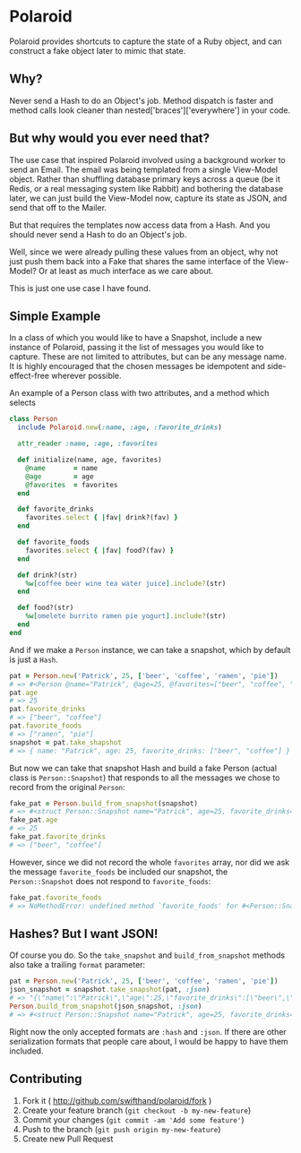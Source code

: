 # Polaroid

Polaroid provides shortcuts to capture the state of a Ruby object, and can construct a fake object later to mimic that state.

## Why?

Never send a Hash to do an Object's job. Method dispatch is faster and method calls look cleaner than nested\['braces'\]\['everywhere'\] in your code.

## But why would you ever need that?

The use case that inspired Polaroid involved using a background worker to send an Email. The email was being templated from a single View-Model object. Rather than shuffling database primary keys across a queue (be it Redis, or a real messaging system like Rabbit) and bothering the database later, we can just build the View-Model now, capture its state as JSON, and send that off to the Mailer.

But that requires the templates now access data from a Hash. And you should never send a Hash to do an Object's job.

Well, since we were already pulling these values from an object, why not just push them back into a Fake that shares the same interface of the View-Model? Or at least as much interface as we care about.

This is just one use case I have found.

## Simple Example

In a class of which you would like to have a Snapshot, include a new instance of Polaroid, passing it the list of messages you would like to capture. These are not limited to attributes, but can be any message name. It is highly encouraged that the chosen messages be idempotent and side-effect-free wherever possible.

An example of a Person class with two attributes, and a method which selects

```ruby
class Person
  include Polaroid.new(:name, :age, :favorite_drinks)

  attr_reader :name, :age, :favorites

  def initialize(name, age, favorites)
    @name       = name
    @age        = age
    @favorites  = favorites
  end

  def favorite_drinks
    favorites.select { |fav| drink?(fav) }
  end

  def favorite_foods
    favorites.select { |fav| food?(fav) }
  end

  def drink?(str)
    %w[coffee beer wine tea water juice].include?(str)
  end

  def food?(str)
    %w[omelete burrito ramen pie yogurt].include?(str)
  end
end
```

And if we make a `Person` instance, we can take a snapshot, which by default is just a `Hash`.

```ruby
pat = Person.new('Patrick', 25, ['beer', 'coffee', 'ramen', 'pie'])
# => #<Person @name="Patrick", @age=25, @favorites=["beer", "coffee", "ramen", "pie"]>
pat.age
# => 25
pat.favorite_drinks
# => ["beer", "coffee"]
pat.favorite_foods
# => ["ramen", "pie"]
snapshot = pat.take_shapshot
# => { name: "Patrick", age: 25, favorite_drinks: ["beer", "coffee"] }
```

But now we can take that snapshot Hash and build a fake Person (actual class is `Person::Snapshot`) that responds to all the messages we chose to record from the original `Person`:

```ruby
fake_pat = Person.build_from_snapshot(snapshot)
# => #<struct Person::Snapshot name="Patrick", age=25, favorite_drinks=["beer", "coffee"]>
fake_pat.age
# => 25
fake_pat.favorite_drinks
# => ["beer", "coffee"]
```

However, since we did not record the whole `favorites` array, nor did we ask the message `favorite_foods` be included our snapshot, the `Person::Snapshot` does not respond to `favorite_foods`:

```ruby
fake_pat.favorite_foods
# => NoMethodError: undefined method `favorite_foods' for #<Person::Snapshot>
```

## Hashes? But I want JSON!

Of course you do. So the `take_snapshot` and `build_from_snapshot` methods also take a trailing `format` parameter:

```ruby
pat = Person.new('Patrick', 25, ['beer', 'coffee', 'ramen', 'pie'])
json_snapshot = snapshot.take_snapshot(pat, :json)
# => "{\"name\":\"Patrick\",\"age\":25,\"favorite_drinks\":[\"beer\",\"coffee\"]}"
Person.build_from_snapshot(json_snapshot, :json)
# => #<struct Person::Snapshot name="Patrick", age=25, favorite_drinks=["beer", "coffee"]>
```

Right now the only accepted formats are `:hash` and `:json`. If there are other serialization formats that people care about, I would be happy to have them included.


## Contributing

1. Fork it ( http://github.com/swifthand/polaroid/fork )
2. Create your feature branch (`git checkout -b my-new-feature`)
3. Commit your changes (`git commit -am 'Add some feature'`)
4. Push to the branch (`git push origin my-new-feature`)
5. Create new Pull Request

